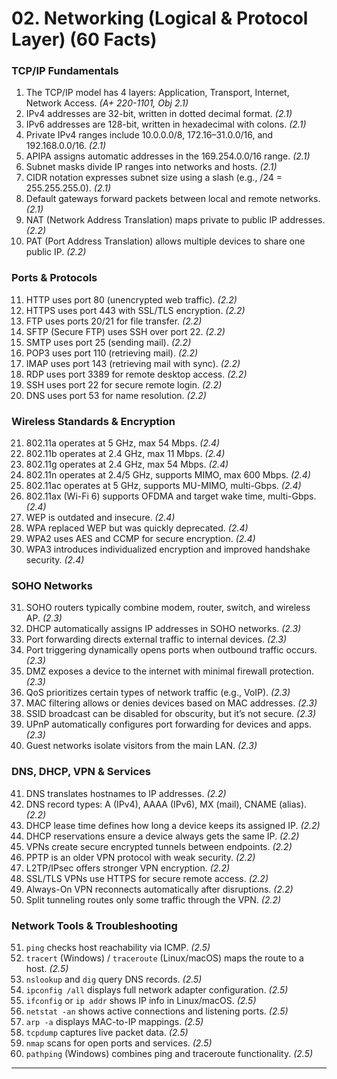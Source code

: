# 02. Networking (Logical & Protocol Layer) (60 Facts)

### TCP/IP Fundamentals
1. The TCP/IP model has 4 layers: Application, Transport, Internet, Network Access. *(A+ 220-1101, Obj 2.1)*  
2. IPv4 addresses are 32-bit, written in dotted decimal format. *(2.1)*  
3. IPv6 addresses are 128-bit, written in hexadecimal with colons. *(2.1)*  
4. Private IPv4 ranges include 10.0.0.0/8, 172.16–31.0.0/16, and 192.168.0.0/16. *(2.1)*  
5. APIPA assigns automatic addresses in the 169.254.0.0/16 range. *(2.1)*  
6. Subnet masks divide IP ranges into networks and hosts. *(2.1)*  
7. CIDR notation expresses subnet size using a slash (e.g., /24 = 255.255.255.0). *(2.1)*  
8. Default gateways forward packets between local and remote networks. *(2.1)*  
9. NAT (Network Address Translation) maps private to public IP addresses. *(2.2)*  
10. PAT (Port Address Translation) allows multiple devices to share one public IP. *(2.2)*  

### Ports & Protocols
11. HTTP uses port 80 (unencrypted web traffic). *(2.2)*  
12. HTTPS uses port 443 with SSL/TLS encryption. *(2.2)*  
13. FTP uses ports 20/21 for file transfer. *(2.2)*  
14. SFTP (Secure FTP) uses SSH over port 22. *(2.2)*  
15. SMTP uses port 25 (sending mail). *(2.2)*  
16. POP3 uses port 110 (retrieving mail). *(2.2)*  
17. IMAP uses port 143 (retrieving mail with sync). *(2.2)*  
18. RDP uses port 3389 for remote desktop access. *(2.2)*  
19. SSH uses port 22 for secure remote login. *(2.2)*  
20. DNS uses port 53 for name resolution. *(2.2)*  

### Wireless Standards & Encryption
21. 802.11a operates at 5 GHz, max 54 Mbps. *(2.4)*  
22. 802.11b operates at 2.4 GHz, max 11 Mbps. *(2.4)*  
23. 802.11g operates at 2.4 GHz, max 54 Mbps. *(2.4)*  
24. 802.11n operates at 2.4/5 GHz, supports MIMO, max 600 Mbps. *(2.4)*  
25. 802.11ac operates at 5 GHz, supports MU-MIMO, multi-Gbps. *(2.4)*  
26. 802.11ax (Wi-Fi 6) supports OFDMA and target wake time, multi-Gbps. *(2.4)*  
27. WEP is outdated and insecure. *(2.4)*  
28. WPA replaced WEP but was quickly deprecated. *(2.4)*  
29. WPA2 uses AES and CCMP for secure encryption. *(2.4)*  
30. WPA3 introduces individualized encryption and improved handshake security. *(2.4)*  

### SOHO Networks
31. SOHO routers typically combine modem, router, switch, and wireless AP. *(2.3)*  
32. DHCP automatically assigns IP addresses in SOHO networks. *(2.3)*  
33. Port forwarding directs external traffic to internal devices. *(2.3)*  
34. Port triggering dynamically opens ports when outbound traffic occurs. *(2.3)*  
35. DMZ exposes a device to the internet with minimal firewall protection. *(2.3)*  
36. QoS prioritizes certain types of network traffic (e.g., VoIP). *(2.3)*  
37. MAC filtering allows or denies devices based on MAC addresses. *(2.3)*  
38. SSID broadcast can be disabled for obscurity, but it’s not secure. *(2.3)*  
39. UPnP automatically configures port forwarding for devices and apps. *(2.3)*  
40. Guest networks isolate visitors from the main LAN. *(2.3)*  

### DNS, DHCP, VPN & Services
41. DNS translates hostnames to IP addresses. *(2.2)*  
42. DNS record types: A (IPv4), AAAA (IPv6), MX (mail), CNAME (alias). *(2.2)*  
43. DHCP lease time defines how long a device keeps its assigned IP. *(2.2)*  
44. DHCP reservations ensure a device always gets the same IP. *(2.2)*  
45. VPNs create secure encrypted tunnels between endpoints. *(2.2)*  
46. PPTP is an older VPN protocol with weak security. *(2.2)*  
47. L2TP/IPsec offers stronger VPN encryption. *(2.2)*  
48. SSL/TLS VPNs use HTTPS for secure remote access. *(2.2)*  
49. Always-On VPN reconnects automatically after disruptions. *(2.2)*  
50. Split tunneling routes only some traffic through the VPN. *(2.2)*  

### Network Tools & Troubleshooting
51. `ping` checks host reachability via ICMP. *(2.5)*  
52. `tracert` (Windows) / `traceroute` (Linux/macOS) maps the route to a host. *(2.5)*  
53. `nslookup` and `dig` query DNS records. *(2.5)*  
54. `ipconfig /all` displays full network adapter configuration. *(2.5)*  
55. `ifconfig` or `ip addr` shows IP info in Linux/macOS. *(2.5)*  
56. `netstat -an` shows active connections and listening ports. *(2.5)*  
57. `arp -a` displays MAC-to-IP mappings. *(2.5)*  
58. `tcpdump` captures live packet data. *(2.5)*  
59. `nmap` scans for open ports and services. *(2.5)*  
60. `pathping` (Windows) combines ping and traceroute functionality. *(2.5)*  

---
